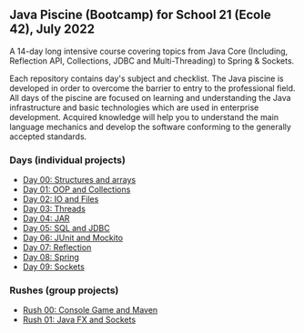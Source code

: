 ## Java Piscine (Bootcamp) for School 21 (Ecole 42), July 2022

A 14-day long intensive course covering topics from Java Core (Including, Reflection API, Collections, JDBC and Multi-Threading) to Spring & Sockets.

Each repository contains day's subject and checklist.
 The Java piscine is developed in order to overcome the barrier to entry to the professional field. All days of the piscine are focused on learning and understanding the Java infrastructure and basic technologies which are used in enterprise development. Acquired knowledge will help you to understand the main language mechanics and develop the software conforming to the generally accepted standards.
 
### Days (individual projects)
* [Day 00: Structures and arrays](https://github.com/SpiderChung/piscine_java/tree/master/day00)
* [Day 01: OOP and Collections](https://github.com/SpiderChung/piscine_java/tree/master/day01)
* [Day 02: IO and Files](https://github.com/SpiderChung/piscine_java/tree/master/day02)
* [Day 03: Threads](https://github.com/SpiderChung/piscine_java/tree/master/day03)
* [Day 04: JAR](https://github.com/SpiderChung/piscine_java/tree/master/day04)
* [Day 05: SQL and JDBC](https://github.com/SpiderChung/piscine_java/tree/master/day05)
* [Day 06: JUnit and Mockito](https://github.com/SpiderChung/piscine_java/tree/master/day06)
* [Day 07: Reflection](https://github.com/SpiderChung/piscine_java/tree/master/day07)
* [Day 08: Spring](https://github.com/SpiderChung/piscine_java/tree/master/day08)
* [Day 09: Sockets](https://github.com/SpiderChung/piscine_java/tree/master/day09)
### Rushes (group projects)
* [Rush 00: Console Game and Maven](https://github.com/Preposterone/java_rush00)
* [Rush 01: Java FX and Sockets](https://github.com/Preposterone/java_rush01)
